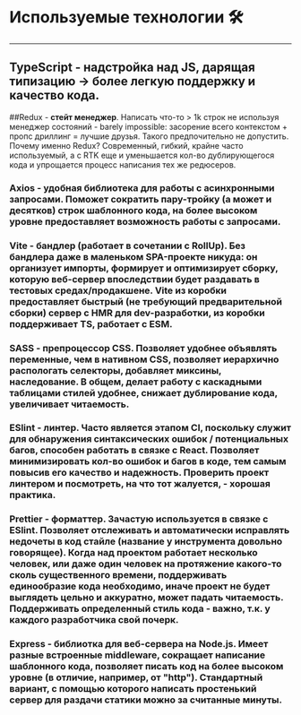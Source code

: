# Используемые технологии 🛠
<hr> 

## TypeScript - **надстройка над JS**, дарящая типизацию -> более легкую поддержку и качество кода.
##Redux - **стейт менеджер**. Написать что-то > 1k строк не используя менеджер состояний - barely impossible: засорение всего контекстом + пропс дриллинг = лучшие друзья. Такого предпочительно не допустить. Почему именно Redux? Современный, гибкий, крайне часто используемый, а с RTK еще и уменьшается кол-во дублирующегося кода и упрощается процесс написания тех же редюсеров.
### Axios - **удобная библиотека для работы с асинхронными запросами**. Поможет сократить пару-тройку (а может и десятков) строк шаблонного кода, на более высоком уровне предоставляет возможность работы с запросами.
### Vite - **бандлер (работает в сочетании с RollUp)**. Без бандлера даже в маленьком SPA-проекте никуда: он организует импорты, формирует и оптимизирует сборку, которую веб-сервер впоследствии будет раздавать в тестовых средах/продакшене. Vite из коробки предоставляет быстрый (не требующий предварительной сборки) сервер c HMR для dev-разработки, из коробки поддерживает TS, работает с ESM. 
### SASS - **препроцессор CSS**. Позволяет удобнее объявлять переменные, чем в нативном CSS, позволяет иерархично распологать селекторы, добавляет миксины, наследование. В общем, делает работу с каскадными таблицами стилей удобнее, снижает дублирование кода, увеличивает читаемость.
### ESlint - **линтер**. Часто является этапом CI, поскольку служит для обнаружения синтаксических ошибок / потенциальных багов, способен работать в связке с React. Позволяет минимизировать кол-во ошибок и багов в коде, тем самым повысив его качество и надежность. Проверить проект линтером и посмотреть, на что тот жалуется, - хорошая практика.
### Prettier - **форматтер**. Зачастую используется в связке с ESlint. Позволяет отслеживать и автоматически исправлять недочеты в код стайле (название у инструмента довольно говорящее). Когда над проектом работает несколько человек, или даже один человек на протяжение какого-то сколь существенного времени, поддерживать единообразие кода необходимо, иначе проект не будет выглядеть цельно и аккуратно, может падать читаемость. Поддерживать определенный стиль кода - важно, т.к. у каждого разработчика свой почерк.
### Express - **библиотка для веб-сервера на Node.js**. Имеет разные встроенные middleware, сокращает написание шаблонного кода, позволяет писать код на более высоком уровне (в отличие, например, от "http"). Стандартный вариант, с помощью которого написать простенький сервер для раздачи статики можно за считанные минуты.
